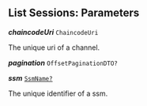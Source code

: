 

## List Sessions: Parameters





  
<article>

***chaincodeUri*** `ChaincodeUri` 

The unique uri of a channel.

</article>
<article>

***pagination*** `OffsetPaginationDTO?` 

</article>
<article>

***ssm*** [`SsmName?`](/docs/ssm-chaincode-models--page#ssmname) 

The unique identifier of a ssm.

</article>

